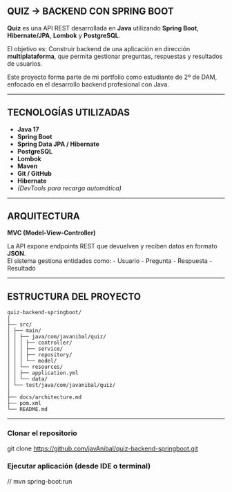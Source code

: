 
## QUIZ -> BACKEND CON SPRING BOOT
**Quiz** es una API REST desarrollada en **Java** utilizando **Spring Boot**, **Hibernate/JPA**, **Lombok** y **PostgreSQL**.  

El objetivo es:
Construir backend de una aplicación en dirección **multiplataforma**, 
que permita gestionar preguntas, respuestas y resultados de usuarios.

Este proyecto forma parte de mi portfolio como estudiante de 2º de DAM,
enfocado en el desarrollo backend profesional con Java.

---

## TECNOLOGÍAS UTILIZADAS
- **Java 17**
- **Spring Boot**
- **Spring Data JPA / Hibernate**
- **PostgreSQL**
- **Lombok**
- **Maven**
- **Git / GitHub**
- **Hibernate**
- *(DevTools para recarga automática)*

---

## ARQUITECTURA
**MVC (Model-View-Controller)** 

La API expone endpoints REST que devuelven y reciben datos en formato **JSON**.  
El sistema gestiona entidades como:
    - Usuario 
    - Pregunta 
    - Respuesta 
    - Resultado 

---

## ESTRUCTURA DEL PROYECTO

``` 
quiz-backend-springboot/
│
├── src/
│ ├── main/
│ │ ├── java/com/javanibal/quiz/
│ │ │ ├── controller/
│ │ │ ├── service/
│ │ │ ├── repository/
│ │ │ └── model/
│ │ └── resources/
│ │ ├── application.yml
│ │ └── data/
│ └── test/java/com/javanibal/quiz/
│
├── docs/architecture.md
├── pom.xml
└── README.md

````

---

### Clonar el repositorio
git clone https://github.com/javAnibal/quiz-backend-springboot.git

### Ejecutar aplicación (desde IDE o terminal)
// mvn spring-boot:run


